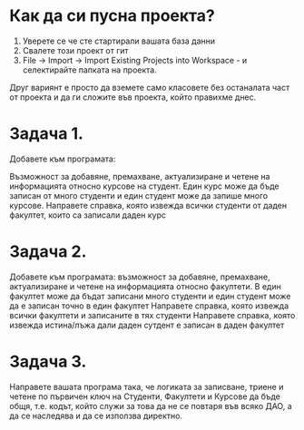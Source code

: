 
Как да си пусна проекта?
===========

1. Уверете се че сте стартирали вашата база данни
2. Свалете този проект от гит
3. File -> Import -> Import Existing Projects into Workspace - и селектирайте папката на проекта.

Друг вариянт е просто да вземете само класовете без останалата част от проекта и да ги сложите във проекта, който правихме днес.

Задача 1.
=========

Добавете към програмата:

Възможност за добавяне, премахване, актуализиране и четене на информацията относно курсове на студент.
Един курс може да бъде записан от много студенти и един студент може да запише много курсове.
Направете справка, която извежда всички студенти от даден факултет, които са записали даден курс

Задача 2.
==========

Добавете към програмата:
възможност за добавяне, премахване, актуализиране и четене на информацията относно факултети.
В един факултет може да бъдат записани много студенти и един студент може да е записан точно в един факултет
Направете справка, която извежда всички факултети и записаните в тях студенти
Направете справка, която извежда истина/лъжа дали даден сутдент е записан в даден факултет

Задача 3.
===========
Направете вашата програма така, че логиката за записване, триене и четене по първичен ключ на Студенти, Факултети и Курсове 
да бъде общя, т.е. кодът, който служи за това да не се повтаря във всяко ДАО, а да се наследява и да се използва директно.

